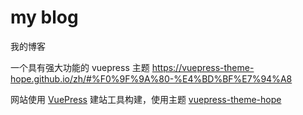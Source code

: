 # my blog

我的博客

一个具有强大功能的 vuepress 主题
<https://vuepress-theme-hope.github.io/zh/#%F0%9F%9A%80-%E4%BD%BF%E7%94%A8>

网站使用 [VuePress](https://v1.vuepress.vuejs.org/zh/guide/) 建站工具构建，使用主题 [vuepress-theme-hope](https://github.com/Mister-Hope/vuepress-theme-hope/)
